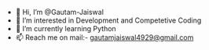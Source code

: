 - 👋 Hi, I’m @Gautam-Jaiswal
- 👀 I’m interested in Development and Competetive Coding
- 🌱 I’m currently learning Python
- 📫 Reach me on mail:- gautamjaiswal4929@gmail.com
